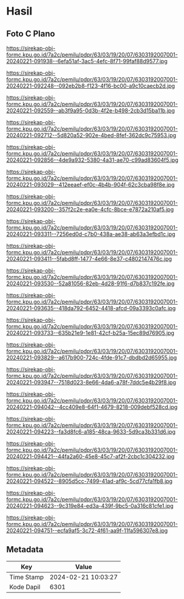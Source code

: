 # Hasil

## Foto C Plano

https://sirekap-obj-formc.kpu.go.id/7a2c/pemilu/pdpr/63/03/19/20/07/6303192007001-20240221-091938--6efa51af-3ac5-4efc-8f71-99faf88d9577.jpg

https://sirekap-obj-formc.kpu.go.id/7a2c/pemilu/pdpr/63/03/19/20/07/6303192007001-20240221-092248--092eb2b8-f123-4f16-bc00-a9c10caecb2d.jpg

https://sirekap-obj-formc.kpu.go.id/7a2c/pemilu/pdpr/63/03/19/20/07/6303192007001-20240221-092559--ab3f9a95-0d3b-4f2e-b498-2cb3d15ba11b.jpg

https://sirekap-obj-formc.kpu.go.id/7a2c/pemilu/pdpr/63/03/19/20/07/6303192007001-20240221-092712--5d820a52-902e-4bed-8fef-362dc9c75953.jpg

https://sirekap-obj-formc.kpu.go.id/7a2c/pemilu/pdpr/63/03/19/20/07/6303192007001-20240221-092856--4de9a932-5380-4a31-ae70-c99ad83604f5.jpg

https://sirekap-obj-formc.kpu.go.id/7a2c/pemilu/pdpr/63/03/19/20/07/6303192007001-20240221-093029--412eeaef-ef0c-4b4b-904f-62c3cba98f8e.jpg

https://sirekap-obj-formc.kpu.go.id/7a2c/pemilu/pdpr/63/03/19/20/07/6303192007001-20240221-093200--357f2c2e-ea0e-4cfc-8bce-e7872a210af5.jpg

https://sirekap-obj-formc.kpu.go.id/7a2c/pemilu/pdpr/63/03/19/20/07/6303192007001-20240221-093311--7256ed0d-c7b0-438a-ae38-ab63a3efbd1c.jpg

https://sirekap-obj-formc.kpu.go.id/7a2c/pemilu/pdpr/63/03/19/20/07/6303192007001-20240221-093411--5fabd8ff-1477-4e66-8e37-c4802147476c.jpg

https://sirekap-obj-formc.kpu.go.id/7a2c/pemilu/pdpr/63/03/19/20/07/6303192007001-20240221-093530--52a81056-82eb-4d28-91f6-d7b837c192fe.jpg

https://sirekap-obj-formc.kpu.go.id/7a2c/pemilu/pdpr/63/03/19/20/07/6303192007001-20240221-093635--418da792-6452-4418-afcd-09a3393c0afc.jpg

https://sirekap-obj-formc.kpu.go.id/7a2c/pemilu/pdpr/63/03/19/20/07/6303192007001-20240221-093733--635b21e9-1e81-42cf-b25a-15ec89d76905.jpg

https://sirekap-obj-formc.kpu.go.id/7a2c/pemilu/pdpr/63/03/19/20/07/6303192007001-20240221-093829--a617b900-724c-4fde-91c7-dbdbd2d65955.jpg

https://sirekap-obj-formc.kpu.go.id/7a2c/pemilu/pdpr/63/03/19/20/07/6303192007001-20240221-093947--7518d023-8e66-4da6-a78f-7ddc5e4b29f8.jpg

https://sirekap-obj-formc.kpu.go.id/7a2c/pemilu/pdpr/63/03/19/20/07/6303192007001-20240221-094042--4cc409e8-64f1-4679-8218-009debf528cd.jpg

https://sirekap-obj-formc.kpu.go.id/7a2c/pemilu/pdpr/63/03/19/20/07/6303192007001-20240221-094223--fa3d8fc6-a185-48ca-9633-5d9ca3b331d6.jpg

https://sirekap-obj-formc.kpu.go.id/7a2c/pemilu/pdpr/63/03/19/20/07/6303192007001-20240221-094421--44fa2a60-45e8-45c7-af2f-2cbc1c304232.jpg

https://sirekap-obj-formc.kpu.go.id/7a2c/pemilu/pdpr/63/03/19/20/07/6303192007001-20240221-094522--8905d5cc-7499-41ad-af9c-5cd77cfa1fb8.jpg

https://sirekap-obj-formc.kpu.go.id/7a2c/pemilu/pdpr/63/03/19/20/07/6303192007001-20240221-094623--9c319e84-ed3a-439f-9bc5-0a316c81cfe1.jpg

https://sirekap-obj-formc.kpu.go.id/7a2c/pemilu/pdpr/63/03/19/20/07/6303192007001-20240221-094751--ecfa9af5-3c72-4f61-aa9f-11fa596307e8.jpg


## Metadata

| Key        | Value               |
| ---------- | ------------------- |
| Time Stamp | 2024-02-21 10:03:27 |
| Kode Dapil | 6301                |



